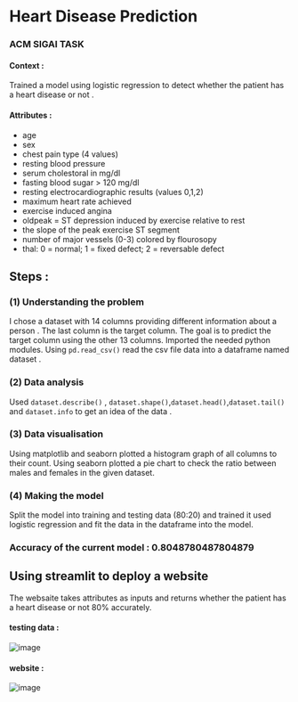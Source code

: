 # Heart Disease Prediction 
### ACM SIGAI TASK 
#### Context : <br>
Trained a model using logistic regression to detect whether the patient has a heart disease or not . <br>

#### Attributes : 
- age
- sex
- chest pain type (4 values)
- resting blood pressure
- serum cholestoral in mg/dl
- fasting blood sugar > 120 mg/dl
- resting electrocardiographic results (values 0,1,2)
- maximum heart rate achieved
- exercise induced angina
- oldpeak = ST depression induced by exercise relative to rest
- the slope of the peak exercise ST segment
- number of major vessels (0-3) colored by flourosopy
- thal: 0 = normal; 1 = fixed defect; 2 = reversable defect

## Steps :
### (1) Understanding the problem  <br>
I chose a dataset with 14 columns providing different information about a person . The last column is the target column.
The goal is to predict the target column using the other 13 columns.
Imported the needed python modules. Using  `pd.read_csv()` read the csv file data into a dataframe named dataset . 
### (2) Data analysis <br>
Used `dataset.describe()` , `dataset.shape()`,`dataset.head()`,`dataset.tail()`
and `dataset.info` to get an idea of the data . 
### (3) Data visualisation <br>
Using matplotlib and seaborn plotted a histogram graph of all columns to their count.
Using seaborn plotted a pie chart to check the ratio between males and females in the given dataset.
### (4) Making the model
Split the model into training and testing data (80:20) and trained it used logistic regression and fit the data in the dataframe into the model.
### Accuracy of the current model : 0.8048780487804879

## Using streamlit to deploy a website  
The websaite takes attributes as inputs and returns whether the patient has a heart disease or not 80% accurately. 
 #### testing data : <br>
![image](https://github.com/0x-d15c0/Heart_disease_prediction/assets/117750351/19b8430c-f45c-41c7-83ca-7ca7cf028c01)

#### website : <br>
![image](https://github.com/0x-d15c0/Heart_disease_prediction/assets/117750351/4451a665-799b-4e8d-9735-8fb38f903801)
